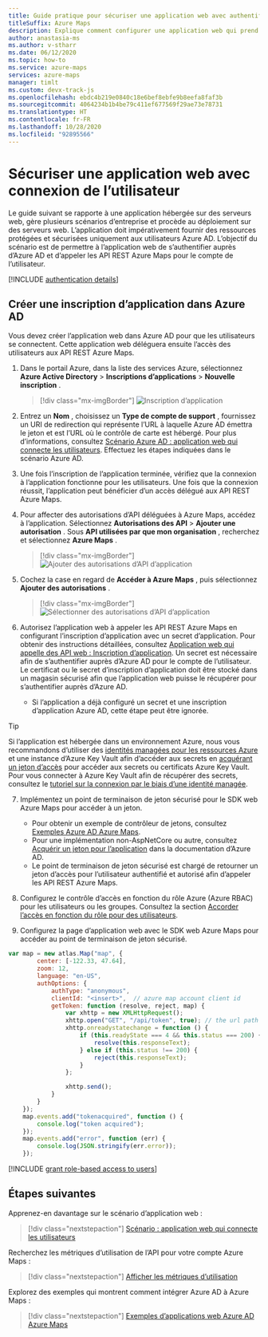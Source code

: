 ```yaml
---
title: Guide pratique pour sécuriser une application web avec authentification unique interactive
titleSuffix: Azure Maps
description: Explique comment configurer une application web qui prend en charge l’authentification unique Azure AD avec le SDK web Azure Maps à l’aide du protocole OpenID Connect.
author: anastasia-ms
ms.author: v-stharr
ms.date: 06/12/2020
ms.topic: how-to
ms.service: azure-maps
services: azure-maps
manager: timlt
ms.custom: devx-track-js
ms.openlocfilehash: ebdc4b219e0840c18e6bef8ebfe9b8eefa8faf3b
ms.sourcegitcommit: 4064234b1b4be79c411ef677569f29ae73e78731
ms.translationtype: HT
ms.contentlocale: fr-FR
ms.lasthandoff: 10/28/2020
ms.locfileid: "92895566"
---
```

# <a name="secure-a-web-application-with-user-sign-in"></a>Sécuriser une application web avec connexion de l’utilisateur

Le guide suivant se rapporte à une application hébergée sur des serveurs web, gère plusieurs scénarios d’entreprise et procède au déploiement sur des serveurs web. L’application doit impérativement fournir des ressources protégées et sécurisées uniquement aux utilisateurs Azure AD. L’objectif du scénario est de permettre à l’application web de s’authentifier auprès d’Azure AD et d’appeler les API REST Azure Maps pour le compte de l’utilisateur.

[!INCLUDE [authentication details](./includes/view-authentication-details.md)]

## <a name="create-an-application-registration-in-azure-ad"></a>Créer une inscription d’application dans Azure AD

Vous devez créer l’application web dans Azure AD pour que les utilisateurs se connectent. Cette application web déléguera ensuite l’accès des utilisateurs aux API REST Azure Maps.

1. Dans le portail Azure, dans la liste des services Azure, sélectionnez **Azure Active Directory** > **Inscriptions d’applications** > **Nouvelle inscription** .  

    > [!div class="mx-imgBorder"]
    > ![Inscription d’application](./media/how-to-manage-authentication/app-registration.png)

2. Entrez un **Nom** , choisissez un **Type de compte de support** , fournissez un URI de redirection qui représente l’URL à laquelle Azure AD émettra le jeton et est l’URL où le contrôle de carte est hébergé. Pour plus d’informations, consultez [Scénario Azure AD : application web qui connecte les utilisateurs](../active-directory/develop/scenario-web-app-sign-user-overview.md). Effectuez les étapes indiquées dans le scénario Azure AD.  

3. Une fois l’inscription de l’application terminée, vérifiez que la connexion à l’application fonctionne pour les utilisateurs. Une fois que la connexion réussit, l’application peut bénéficier d’un accès délégué aux API REST Azure Maps.
    
4.  Pour affecter des autorisations d’API déléguées à Azure Maps, accédez à l’application. Sélectionnez **Autorisations des API** > **Ajouter une autorisation** . Sous **API utilisées par que mon organisation** , recherchez et sélectionnez **Azure Maps** .

    > [!div class="mx-imgBorder"]
    > ![Ajouter des autorisations d’API d’application](./media/how-to-manage-authentication/app-permissions.png)

5. Cochez la case en regard de **Accéder à Azure Maps** , puis sélectionnez **Ajouter des autorisations** .

    > [!div class="mx-imgBorder"]
    > ![Sélectionner des autorisations d’API d’application](./media/how-to-manage-authentication/select-app-permissions.png)

6. Autorisez l’application web à appeler les API REST Azure Maps en configurant l’inscription d’application avec un secret d’application. Pour obtenir des instructions détaillées, consultez [Application web qui appelle des API web : Inscription d’application](../active-directory/develop/scenario-web-app-call-api-app-registration.md). Un secret est nécessaire afin de s’authentifier auprès d’Azure AD pour le compte de l’utilisateur. Le certificat ou le secret d’inscription d’application doit être stocké dans un magasin sécurisé afin que l’application web puisse le récupérer pour s’authentifier auprès d’Azure AD. 
   
   * Si l’application a déjà configuré un secret et une inscription d’application Azure AD, cette étape peut être ignorée.

> [!Tip]
> Si l’application est hébergée dans un environnement Azure, nous vous recommandons d’utiliser des [identités managées pour les ressources Azure](../active-directory/managed-identities-azure-resources/overview.md) et une instance d’Azure Key Vault afin d’accéder aux secrets en [acquérant un jeton d’accès](../active-directory/managed-identities-azure-resources/how-to-use-vm-token.md) pour accéder aux secrets ou certificats Azure Key Vault. Pour vous connecter à Azure Key Vault afin de récupérer des secrets, consultez le [tutoriel sur la connexion par le biais d’une identité managée](../key-vault/general/tutorial-net-create-vault-azure-web-app.md).
   
7. Implémentez un point de terminaison de jeton sécurisé pour le SDK web Azure Maps pour accéder à un jeton. 
   
   * Pour obtenir un exemple de contrôleur de jetons, consultez [Exemples Azure AD Azure Maps](https://github.com/Azure-Samples/Azure-Maps-AzureAD-Samples/blob/master/src/OpenIdConnect/AzureMapsOpenIdConnectv1/AzureMapsOpenIdConnect/Controllers/TokenController.cs). 
   * Pour une implémentation non-AspNetCore ou autre, consultez [Acquérir un jeton pour l’application](../active-directory/develop/scenario-web-app-call-api-acquire-token.md) dans la documentation d’Azure AD.
   * Le point de terminaison de jeton sécurisé est chargé de retourner un jeton d’accès pour l’utilisateur authentifié et autorisé afin d’appeler les API REST Azure Maps.

8. Configurez le contrôle d’accès en fonction du rôle Azure (Azure RBAC) pour les utilisateurs ou les groupes. Consultez la section [Accorder l’accès en fonction du rôle pour des utilisateurs](#grant-role-based-access-for-users-to-azure-maps).

9. Configurez la page d’application web avec le SDK web Azure Maps pour accéder au point de terminaison de jeton sécurisé. 

```javascript
var map = new atlas.Map("map", {
        center: [-122.33, 47.64],
        zoom: 12,
        language: "en-US",
        authOptions: {
            authType: "anonymous",
            clientId: "<insert>",  // azure map account client id
            getToken: function (resolve, reject, map) {
                var xhttp = new XMLHttpRequest();
                xhttp.open("GET", "/api/token", true); // the url path maps to the token endpoint.
                xhttp.onreadystatechange = function () {
                    if (this.readyState === 4 && this.status === 200) {
                        resolve(this.responseText);
                    } else if (this.status !== 200) {
                        reject(this.responseText);
                    }
                };

                xhttp.send();
            }
        }
    });
    map.events.add("tokenacquired", function () {
        console.log("token acquired");
    });
    map.events.add("error", function (err) {
        console.log(JSON.stringify(err.error));
    });
```

[!INCLUDE [grant role-based access to users](./includes/grant-rbac-users.md)]

## <a name="next-steps"></a>Étapes suivantes

Apprenez-en davantage sur le scénario d’application web :
> [!div class="nextstepaction"]
> [Scénario : application web qui connecte les utilisateurs](../active-directory/develop/scenario-web-app-sign-user-overview.md)

Recherchez les métriques d’utilisation de l’API pour votre compte Azure Maps :
> [!div class="nextstepaction"]
> [Afficher les métriques d’utilisation](how-to-view-api-usage.md)

Explorez des exemples qui montrent comment intégrer Azure AD à Azure Maps :
> [!div class="nextstepaction"]
> [Exemples d’applications web Azure AD Azure Maps](https://github.com/Azure-Samples/Azure-Maps-AzureAD-Samples/tree/master/src/OpenIdConnect)